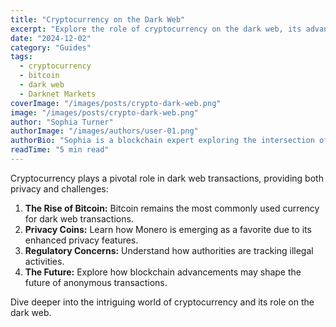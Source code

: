 ```yaml
---
title: "Cryptocurrency on the Dark Web"
excerpt: "Explore the role of cryptocurrency on the dark web, its advantages, and the challenges it presents."
date: "2024-12-02"
category: "Guides"
tags:
  - cryptocurrency
  - bitcoin
  - dark web
  - Darknet Markets
coverImage: "/images/posts/crypto-dark-web.png"
image: "/images/posts/crypto-dark-web.png"
author: "Sophia Turner"
authorImage: "/images/authors/user-01.png"
authorBio: "Sophia is a blockchain expert exploring the intersection of cryptocurrency and privacy technologies."
readTime: "5 min read"
---
```


Cryptocurrency plays a pivotal role in dark web transactions, providing both privacy and challenges:

1. **The Rise of Bitcoin:** Bitcoin remains the most commonly used currency for dark web transactions.
2. **Privacy Coins:** Learn how Monero is emerging as a favorite due to its enhanced privacy features.
3. **Regulatory Concerns:** Understand how authorities are tracking illegal activities.
4. **The Future:** Explore how blockchain advancements may shape the future of anonymous transactions.

Dive deeper into the intriguing world of cryptocurrency and its role on the dark web.
